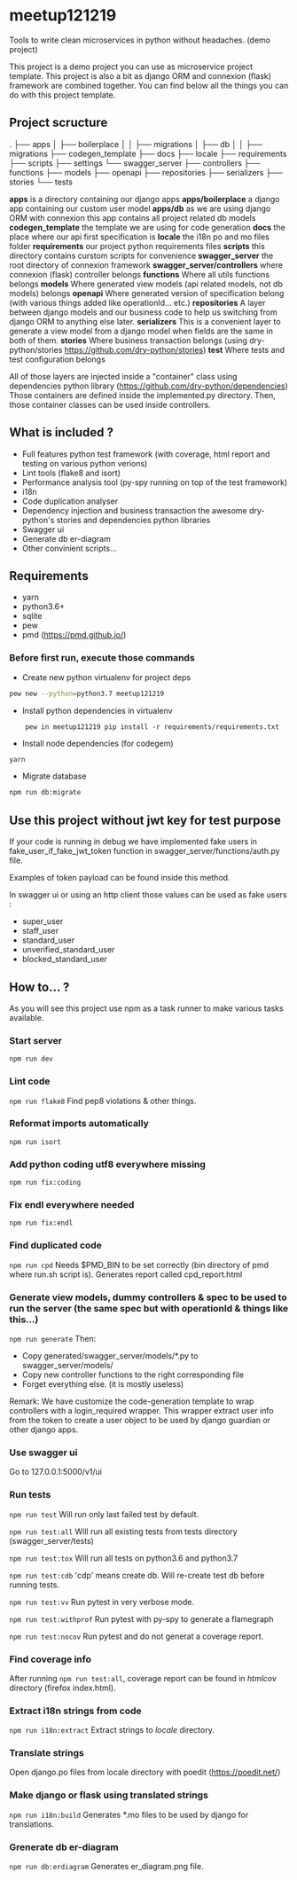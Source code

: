 # meetup121219
Tools to write clean microservices in python without headaches. (demo project)

This project is a demo project you can use as microservice project template.
This project is also a bit as django ORM and connexion (flask) framework are combined together.
You can find below all the things you can do with this project template.

## Project scructure
.
├── apps
│   ├── boilerplace
│   │   ├── migrations
│   ├── db
│   │   ├── migrations
├── codegen_template
├── docs
├── locale
├── requirements
├── scripts
├── settings
└── swagger_server
    ├── controllers
    ├── functions
    ├── models
    ├── openapi
    ├── repositories
    ├── serializers
    ├── stories
    └── tests

**apps** is a directory containing our django apps
**apps/boilerplace** a django app containing our custom user model
**apps/db** as we are using django ORM with connexion this app contains all project related db models
**codegen_template** the template we are using for code generation
**docs** the place where our api first specification is
**locale** the i18n po and mo files folder
**requirements** our project python requirements files
**scripts** this directory contains curstom scripts for convenience
**swagger_server** the root directory of connexion framework
**swagger_server/controllers** where connexion (flask) controller belongs
**functions** Where all utils functions belongs
**models** Where generated view models (api related models, not db models) belongs
**openapi** Where generated version of specification belong (with various things added like operationId... etc.)
**repositories** A layer between django models and our business code to help us switching from django ORM to anything else later.
**serializers** This is a convenient layer to generate a view model from a django model when fields are the same in both of them.
**stories** Where business transaction belongs (using dry-python/stories https://github.com/dry-python/stories)
**test** Where tests and test configuration belongs

All of those layers are injected inside a "container" class using dependencies python library (https://github.com/dry-python/dependencies)
Those containers are defined inside the implemented.py directory.
Then, those container classes can be used inside controllers.

## What is included ?
* Full features python test framework (with coverage, html report and testing on various python verions)
* Lint tools (flake8 and isort)
* Performance analysis tool (py-spy running on top of the test framework)
* i18n
* Code duplication analyser
* Dependency injection and business transaction the awesome dry-python's stories and dependencies python libraries
* Swagger ui
* Generate db er-diagram
* Other convinient scripts...

## Requirements
* yarn
* python3.6+
* sqlite
* pew
* pmd (https://pmd.github.io/)

### Before first run, execute those commands
* Create new python virtualenv for project deps
```bash
pew new --python=python3.7 meetup121219
```
* Install python dependencies in virtualenv
```
    pew in meetup121219 pip install -r requirements/requirements.txt
```
* Install node dependencies (for codegem)
```bash
yarn
```
* Migrate database
```bash
npm run db:migrate
```

## Use this project without jwt key for test purpose
If your code is running in debug we have implemented fake users in fake_user_if_fake_jwt_token function in swagger_server/functions/auth.py file.

Examples of token payload can be found inside this method.

In swagger ui or using an http client those values can be used as fake users :
- super_user
- staff_user
- standard_user
- unverified_standard_user
- blocked_standard_user

## How to... ?

As you will see this project use npm as a task runner to make various tasks available.

### Start server
```npm run dev```

### Lint code
```npm run flake8```
Find pep8 violations & other things.

### Reformat imports automatically
```npm run isort```

### Add python coding utf8 everywhere missing
```npm run fix:coding```

### Fix endl everywhere needed
```npm run fix:endl```

### Find duplicated code
```npm run cpd```
Needs $PMD_BIN to be set correctly (bin directory of pmd where run.sh script is).
Generates report called cpd_report.html

### Generate view models, dummy controllers & spec to be used to run the server (the same spec but with operationId & things like this...)
```npm run generate```
Then:
  - Copy generated/swagger_server/models/*.py to swagger_server/models/
  - Copy new controller functions to the right corresponding file
  - Forget everything else. (it is mostly useless)

Remark:
  We have customize the code-generation template to wrap controllers with a login_required wrapper.
  This wrapper extract user info from the token to create a user object
  to be used by django guardian or other django apps.

### Use swagger ui
Go to 127.0.0.1:5000/v1/ui

### Run tests
```npm run test```
Will run only last failed test by default.

```npm run test:all```
Will run all existing tests from tests directory (swagger_server/tests)

```npm run test:tox```
Will run all tests on python3.6 and python3.7

```npm run test:cdb```
'cdp' means create db.
Will re-create test db before running tests.

```npm run test:vv```
Run pytest in very verbose mode.

```npm run test:withprof```
Run pytest with py-spy to generate a flamegraph

```npm run test:nocov```
Run pytest and do not generat a coverage report.

### Find coverage info
After running `npm run test:all`, coverage report can be found in *htmlcov* directory (firefox index.html).

### Extract i18n strings from code
```npm run i18n:extract```
Extract strings to *locale* directory.

### Translate strings
Open django.po files from locale directory with poedit (https://poedit.net/)

### Make django or flask using translated strings
```npm run i18n:build```
Generates *.mo files to be used by django for translations.

### Grenerate db er-diagram
```npm run db:erdiagram```
Generates er_diagram.png file.

